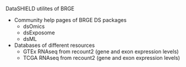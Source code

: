 DataSHIELD utilites of BRGE

- Community help pages of BRGE DS packages
     + dsOmics
     + dsExposome
     + dsML
- Databases of different resources
     + GTEx RNAseq from recount2 (gene and exon expression levels)
     + TCGA RNAseq from recount2 (gene and exon expression levels)
